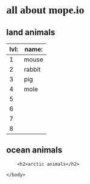 
<!DOCTYPE html>
<html>
    <head>
        <meta charset="utf-8">
        <title>all about mope.io</title>
        <style>
            .mope {
                font-family:cursive;
                position:center;
            }
        </style>
    </head>
    <body>
        <h1 class="mope">all about mope.io</h1>
        <h2>land animals</h2>
        <table>
            <thead>
                <tr>
                    <th>lvl:</th>
                    <th>name:</th>
                </tr>
            </thead>
            <tbody>
            <tr>
                <td>1
                <td>mouse
            </tr>
            <tr>
                <td>2
                <td>rabbit
            </tr>
            <tr>
                <td>3
                <td>pig
            </tr>
            <tr>
                <td>4
                <td>mole
            </tr>
            <tr>
                <td>5
                <td>
            </tr>
            <tr>
                <td>6
                <td>
            </tr>
            <tr>
                <td>7
                <td>
            </tr>
            <tr>
                <td>8
                <td>
            </tr>
            </tbody>
            </table>
        <h2>ocean animals</h2>
        
        <h2>arctic animals</h2>
        
    </body>
</html>
